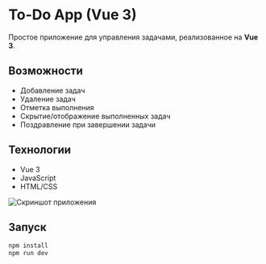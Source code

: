 # To-Do App (Vue 3)

Простое приложение для управления задачами, реализованное на **Vue 3**.

## Возможности
- Добавление задач
- Удаление задач
- Отметка выполнения
- Скрытие/отображение выполненных задач
- Поздравление при завершении задачи

## Технологии
- Vue 3
- JavaScript
- HTML/CSS

![Скриншот приложения](./assets/screenshot.png)

## Запуск
```bash
npm install
npm run dev


